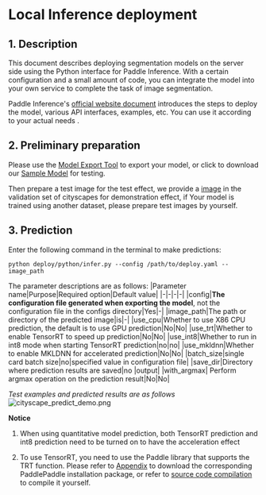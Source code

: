 # Local Inference deployment

## 1. Description

This document describes deploying segmentation models on the server side using the Python interface for Paddle Inference. With a certain configuration and a small amount of code, you can integrate the model into your own service to complete the task of image segmentation.

Paddle Inference's [official website document](https://paddleinference.paddlepaddle.org.cn/product_introduction/summary.html) introduces the steps to deploy the model, various API interfaces, examples, etc. You can use it according to your actual needs .

## 2. Preliminary preparation

Please use the [Model Export Tool](../../model_export.md) to export your model, or click to download our [Sample Model](https://paddleseg.bj.bcebos.com/dygraph/demo/bisenet_demo_model.tar.gz) for testing.

Then prepare a test image for the test effect, we provide a [image](https://paddleseg.bj.bcebos.com/dygraph/demo/cityscapes_demo.png) in the validation set of cityscapes for demonstration effect, if Your model is trained using another dataset, please prepare test images by yourself.

## 3. Prediction

Enter the following command in the terminal to make predictions:
```shell
python deploy/python/infer.py --config /path/to/deploy.yaml --image_path
````

The parameter descriptions are as follows:
|Parameter name|Purpose|Required option|Default value|
|-|-|-|-|
|config|**The configuration file generated when exporting the model**, not the configuration file in the configs directory|Yes|-|
|image_path|The path or directory of the predicted image|is|-|
|use_cpu|Whether to use X86 CPU prediction, the default is to use GPU prediction|No|No|
|use_trt|Whether to enable TensorRT to speed up prediction|No|No|
|use_int8|Whether to run in int8 mode when starting TensorRT prediction|no|no|
|use_mkldnn|Whether to enable MKLDNN for accelerated prediction|No|No|
|batch_size|single card batch size|no|specified value in configuration file|
|save_dir|Directory where prediction results are saved|no |output|
|with_argmax| Perform argmax operation on the prediction result|No|No|

*Test examples and predicted results are as follows*
![cityscape_predict_demo.png](../../images/cityscapes_predict_demo.png)

**Notice**

1. When using quantitative model prediction, both TensorRT prediction and int8 prediction need to be turned on to have the acceleration effect

2. To use TensorRT, you need to use the Paddle library that supports the TRT function. Please refer to [Appendix](https://www.paddlepaddle.org.cn/documentation/docs/zh/install/Tables.html#whl-release) to download the corresponding PaddlePaddle installation package, or refer to [source code compilation](https://www.paddlepaddle.org.cn/documentation/docs/zh/install/compile/fromsource.html) to compile it yourself.
